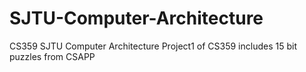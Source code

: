 # SJTU-Computer-Architecture
CS359 SJTU Computer Architecture
Project1 of CS359 includes 15 bit puzzles from CSAPP
